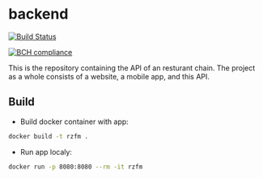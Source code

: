 # backend
[![Build Status](https://travis-ci.org/RestaurantChainBSU/backend.svg?branch=dev)](https://travis-ci.org/RestaurantChainBSU/backend)

[![BCH compliance](https://bettercodehub.com/edge/badge/RestaurantChainBSU/backend?branch=main)](https://bettercodehub.com/)

This is the repository containing the API of an resturant chain. The project as a whole consists of a website, a mobile app, and this API. 

## Build 
* Build docker container with app:
```bash
docker build -t rzfm .
```

* Run app localy:
```bash
docker run -p 8080:8080 --rm -it rzfm
```


